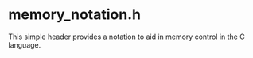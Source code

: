 # memory_notation.h

This simple header provides a notation to aid in memory control in the C language.


